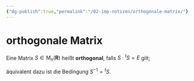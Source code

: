 ```yaml
---
{"dg-publish":true,"permalink":"/02-imp-notizen/orthogonale-matrix/"}
---
```


# orthogonale Matrix

Eine Matrix $S \in \mathrm{M}_{n}(\mathbf{R})$ heißt **orthogonal**, falls $S \cdot{ }^{t} S=E$ gilt; 

äquivalent dazu ist die Bedingung $S^{-1}={ }^{t} S$. 
